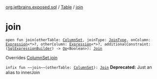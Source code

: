 [org.jetbrains.exposed.sql](../index.md) / [Table](index.md) / [join](.)

# join

`open fun join(otherTable: `[`ColumnSet`](../-column-set/index.md)`, joinType: `[`JoinType`](../-join-type/index.md)`, onColumn: `[`Expression`](../-expression/index.md)`<*>?, otherColumn: `[`Expression`](../-expression/index.md)`<*>?, additionalConstraint: (`[`SqlExpressionBuilder`](../-sql-expression-builder/index.md)`) -> `[`Op`](../-op/index.md)`<Boolean>): `[`Join`](../-join/index.md)

Overrides [ColumnSet.join](../-column-set/join.md)


`infix fun ~~join~~(otherTable: `[`ColumnSet`](../-column-set/index.md)`): `[`Join`](../-join/index.md)
**Deprecated:** Just an alias to innerJoin

